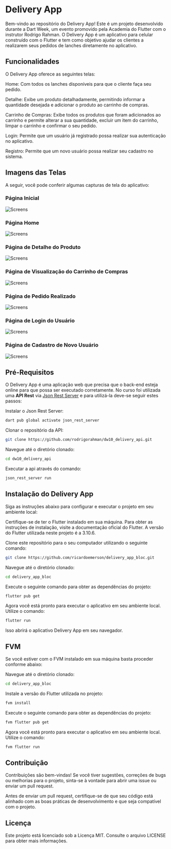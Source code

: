 # Delivery App

Bem-vindo ao repositório do Delivery App! Este é um projeto desenvolvido durante a Dart Week, um evento promovido pela Academia do Flutter com o instrutor Rodrigo Rahman. O Delivery App é um aplicativo para celular construído com o Flutter e tem como objetivo ajudar os clientes a realizarem seus pedidos de lanches diretamente no aplicativo.

## Funcionalidades
O Delivery App oferece as seguintes telas:

Home: Com todos os lanches disponíveis para que o cliente faça seu pedido.

Detalhe: Exibe um produto detalhadamente, permitindo informar a quantidade desejada e adicionar o produto ao carrinho de compras.

Carrinho de Compras: Exibe todos os produtos que foram adicionados ao carrinho e permite alterar a sua quantidade, excluir um item do carrinho, limpar o carrinho e confirmar o seu pedido.

Login: Permite que um usuário já registrado possa realizar sua autenticação no aplicativo.

Registro: Permite que um novo usuário possa realizar seu cadastro no sistema.

## Imagens das Telas

A seguir, você pode conferir algumas capturas de tela do aplicativo:

### Página Inicial
![Screens](.github/01-splash-page.png)

### Página Home
![Screens](.github/02-home-page.png)

### Página de Detalhe do Produto
![Screens](.github/03-product-detail-page.png)

### Página de Visualização do Carrinho de Compras
![Screens](.github/04-shopping-cart-page.png)

### Página de Pedido Realizado
![Screens](.github/05-order-completed-page.png)

### Página de Login do Usuário
![Screens](.github/06-login-page.png)

### Página de Cadastro de Novo Usuário
![Screens](.github/07-register-page.png)

## Pré-Requisitos

O Delivery App é uma aplicação web que precisa que o back-end esteja online para que possa ser executado corretamente. No curso foi utilizada uma **API Rest** via [Json Rest Server](https://pub.dev/packages/json_rest_server) e para utilizá-la deve-se seguir estes passos:

Instalar o Json Rest Server:

```sh
dart pub global activate json_rest_server
```

Clonar o repositório da API:

```sh
git clone https://github.com/rodrigorahman/dw10_delivery_api.git
```

Navegue até o diretório clonado:

```sh
cd dw10_delivery_api
```

Executar a api através do comando:

```sh
json_rest_server run
```

## Instalação do Delivery App

Siga as instruções abaixo para configurar e executar o projeto em seu ambiente local:

Certifique-se de ter o Flutter instalado em sua máquina. Para obter as instruções de instalação, visite a documentação oficial do Flutter. A versão do Flutter utilizada neste projeto é a 3.10.6.

Clone este repositório para o seu computador utilizando o seguinte comando:

```sh
git clone https://github.com/ricardoemerson/delivery_app_bloc.git
```

Navegue até o diretório clonado:

```sh
cd delivery_app_bloc
```

Execute o seguinte comando para obter as dependências do projeto:

```sh
flutter pub get
```

Agora você está pronto para executar o aplicativo em seu ambiente local. Utilize o comando:

```sh
flutter run
```

Isso abrirá o aplicativo Delivery App em seu navegador.

## FVM

Se você estiver com o FVM instalado em sua máquina basta proceder conforme abaixo:

Navegue até o diretório clonado:

```sh
cd delivery_app_bloc
```

Instale a versão do Flutter utilizada no projeto:

```sh
fvm install
```

Execute o seguinte comando para obter as dependências do projeto:

```sh
fvm flutter pub get
```

Agora você está pronto para executar o aplicativo em seu ambiente local. Utilize o comando:

```sh
fvm flutter run
```

## Contribuição
Contribuições são bem-vindas! Se você tiver sugestões, correções de bugs ou melhorias para o projeto, sinta-se à vontade para abrir uma issue ou enviar um pull request.

Antes de enviar um pull request, certifique-se de que seu código está alinhado com as boas práticas de desenvolvimento e que seja compatível com o projeto.

## Licença
Este projeto está licenciado sob a Licença MIT. Consulte o arquivo LICENSE para obter mais informações.
